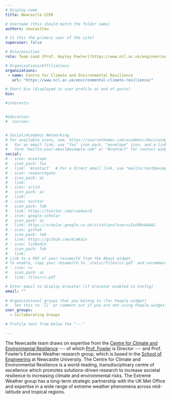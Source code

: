 ```yaml
---
# Display name
title: Newcastle CCER

# Username (this should match the folder name)
authors: newcastleu

# Is this the primary user of the site?
superuser: false

# Role/position 
role: Team Lead [Prof. Hayley Fowler](https://www.ncl.ac.uk/engineering/staff/profile/hayleyfowler.html)

# Organizations/Affiliations
organizations:
 - name: Centre for Climate and Environmental Resilience
   url: "https://www.ncl.ac.uk/environmental-climate-resilience/" 

# Short bio (displayed in user profile at end of posts)
bio: 

#interests:


#education:
#  courses:


# Social/Academic Networking
# For available icons, see: https://sourcethemes.com/academic/docs/widgets/#icons
#   For an email link, use "fas" icon pack, "envelope" icon, and a link in the
#   form "mailto:your-email@example.com" or "#contact" for contact widget.
social:
# - icon: envelope
#   icon_pack: fas
#   link: '#contact'  # For a direct email link, use "mailto:test@example.org".
# - icon: researchgate
#   icon_pack: ai
#   link: 
# - icon: orcid
#   icon_pack: ai
#   link: 
# - icon: twitter
#   icon_pack: fab
#   link: https://twitter.com/cue4ward
# - icon: google-scholar
#   icon_pack: ai
#   link: https://scholar.google.co.uk/citations?user=sIwtMXoAAAAJ
# - icon: github
#   icon_pack: fab
#   link: https://github.com/KimKaiv
# - icon: linkedin
#   icon_pack: fab
#   link: 
# Link to a PDF of your resume/CV from the About widget.
# To enable, copy your resume/CV to `static/files/cv.pdf` and uncomment the lines below.  
# - icon: cv
#   icon_pack: ai
#   link: files/cv.pdf

# Enter email to display Gravatar (if Gravatar enabled in Config)
email: ""
  
# Organizational groups that you belong to (for People widget)
#   Set this to `[]` or comment out if you are not using People widget.  
user_groups: 
  - Collaborating Groups

# Profile text from below the "---"

---
```

The Newcastle team draws on expertise from the [Centre for Climate and Environmental Resilience](https://www.ncl.ac.uk/environmental-climate-resilience/)
--- of which [Prof. Fowler](https://www.ncl.ac.uk/engineering/staff/profile/hayleyfowler.html) is Director --- and Prof. Fowler’s Extreme Weather research group, 
which is based in the [School of Engineering](https://www.ncl.ac.uk/engineering/) at Newcastle University. 
The Centre for Climate and Environmental Resilience is a world-leading, transdisciplinary 
centre of excellence which promotes solutions-driven research to increase societal 
resilience to increasing climate and environmental risks. The Extreme Weather group 
has a long-term strategic partnership with the UK Met Office and expertise in a wide 
range of extreme weather phenomena across mid-latitude and tropical regions.




